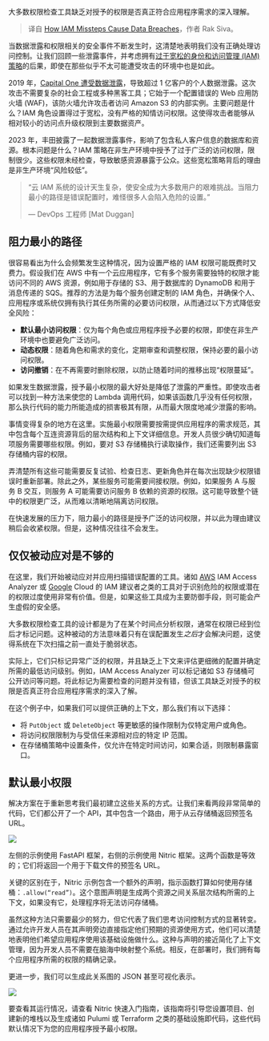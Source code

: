 
<!--
title: IAM 失误如何导致数据泄露
cover: https://cdn.thenewstack.io/media/2024/11/28e966cb-permission.jpg
-->

大多数权限检查工具缺乏对授予的权限是否真正符合应用程序需求的深入理解。

> 译自 [How IAM Missteps Cause Data Breaches](https://thenewstack.io/how-iam-missteps-cause-data-breaches/)，作者 Rak Siva。

当数据泄露和权限相关的安全事件不断发生时，这清楚地表明我们没有正确处理访问控制。让我们回顾一些泄露事件，并考虑拥有[过于宽松的身份和访问管理 (IAM) 策略](https://thenewstack.io/10-best-practices-for-building-a-robust-iam-strategy-in-2024/)的后果，即使在那些似乎不太可能遭受攻击的环境中也是如此。

2019 年，[Capital One 遭受数据泄露](https://thenewstack.io/capital-ones-cloud-misconfiguration-woes-have-been-an-industry-wide-fear/)，导致超过 1 亿客户的个人数据泄露。这次攻击不需要复杂的社会工程或多种黑客工具；它始于一个配置错误的 Web 应用防火墙 (WAF)，该防火墙允许攻击者访问 Amazon S3 的内部实例。主要问题是什么？IAM 角色设置得过于宽松，没有严格的知情访问权限。这使得攻击者能够从相对较小的访问点升级权限到主要数据资产。

2023 年，丰田披露了一起数据泄露事件，影响了包含私人客户信息的数据库和资源。根本问题是什么？IAM 策略在非生产环境中授予了过于广泛的访问权限，限制很少。这些权限未经检查，导致敏感资源暴露于公众。这些宽松策略背后的理由是非生产环境“风险较低”。

> “云 IAM 系统的设计天生复杂，使安全成为大多数用户的艰难挑战。当阻力最小的路径是错误配置时，难怪很多人会陷入危险的设置。”
>
> — DevOps 工程师 [Mat Duggan]

## 阻力最小的路径

很容易看出为什么会频繁发生这种情况，因为设置严格的 IAM 权限可能既费时又费力。假设我们在 AWS 中有一个云应用程序，它有多个服务需要独特的权限才能访问不同的 AWS 资源，例如用于存储的 S3、用于数据库的 DynamoDB 和用于消息传递的 SQS。推荐的方法是为每个服务创建定制的 IAM 角色，并确保个人、应用程序或系统仅拥有执行其任务所需的必要访问权限，从而通过以下方式降低安全风险：

- **默认最小访问权限**：仅为每个角色或应用程序授予必要的权限，即使在非生产环境中也要避免广泛访问。
- **动态权限**：随着角色和需求的变化，定期审查和调整权限，保持必要的最小访问权限。
- **访问撤销**：在不再需要时删除权限，以防止随着时间的推移出现“权限蔓延”。

如果发生数据泄露，授予最小权限的最大好处是降低了泄露的严重性。即使攻击者可以找到一种方法来使您的 Lambda 调用代码，如果该函数几乎没有任何权限，那么执行代码的能力所能造成的损害极其有限，从而最大限度地减少泄露的影响。

事情变得复杂的地方在这里。实施最小权限需要按需提供应用程序的需求规范，其中包含每个互连资源背后的层次结构和上下文详细信息。开发人员很少确切知道每项服务需要哪些权限。例如，要对 S3 存储桶执行读取操作，我们还需要列出 S3 存储桶内容的权限。

弄清楚所有这些可能需要反复试验、检查日志、更新角色并在每次出现缺少权限错误时重新部署。除此之外，某些服务可能需要间接权限。例如，如果服务 A 与服务 B 交互，则服务 A 可能需要访问服务 B 依赖的资源的权限。这可能导致整个链中的权限更广泛，从而难以清晰地隔离访问权限。

在快速发展的压力下，阻力最小的路径是授予广泛的访问权限，并以此为理由建议稍后会收紧权限。但是，这种情况往往不会发生。

## 仅仅被动应对是不够的

在这里，我们开始被动应对并应用扫描错误配置的工具。诸如 [AWS](https://aws.amazon.com/?utm_content=inline+mention) IAM Access Analyzer 或 [Google](https://cloud.google.com/?utm_content=inline+mention) Cloud 的 IAM 建议者之类的工具对于识别危险的权限或潜在的权限过度使用非常有价值。但是，如果这些工具成为主要防御手段，则可能会产生虚假的安全感。

大多数权限检查工具的设计都是为了在某个时间点分析权限，通常在权限已经到位后才标记问题。这种被动的方法意味着只有在误配置发生*之后*才会解决问题，这使得系统在下次扫描之前一直处于脆弱状态。

实际上，它们只标记异常广泛的权限，并且缺乏上下文来评估更细微的配置并确定所需的最低访问级别。例如，IAM Access Analyzer 可以标记诸如 S3 存储桶可公开访问等问题。将此标记为需要检查的问题并没有错，但该工具缺乏对授予的权限是否真正符合应用程序需求的深入了解。

在这个例子中，如果我们可以提供正确的上下文，那么我们有以下选择：

- 将 `PutObject` 或 `DeleteObject` 等更敏感的操作限制为仅特定用户或角色。
- 将访问权限限制为与受信任来源相对应的特定 IP 范围。
- 在存储桶策略中设置条件，仅允许在特定时间访问，如果合适，则限制暴露窗口。

## 默认最小权限

解决方案在于重新思考我们最初建立这些关系的方式。让我们来看两段非常简单的代码，它们都公开了一个 API，其中包含一个路由，用于从云存储桶返回预签名 URL。

![](https://cdn.thenewstack.io/media/2024/11/40b8cbd4-image1-1024x452.png)

左侧的示例使用 FastAPI 框架，右侧的示例使用 Nitric 框架。这两个函数是等效的；它们将返回一个用于下载文件的预签名 URL。

关键的区别在于，Nitric 示例包含一个额外的声明，指示函数打算如何使用存储桶：`.allow(“read”)`。这个意图声明是生成两个资源之间关系层次结构所需的上下文，如果没有它，处理程序将无法访问存储桶。

虽然这种方法只需要最少的努力，但它代表了我们思考访问控制方式的显著转变。通过允许开发人员在其声明旁边直接指定他们预期的资源使用方式，他们可以清楚地表明他们希望应用程序使用该基础设施做什么。这种与声明的接近简化了上下文管理，因为开发人员不需要在脑海中映射整个系统。相反，在部署时，我们拥有每个应用程序所需的权限的精确记录。

更进一步，我们可以生成此关系图的 JSON 甚至可视化表示。

![](https://cdn.thenewstack.io/media/2024/11/6a160e08-image2-1024x954.png)

要查看其运行情况，请查看 Nitric 快速入门指南，该指南将引导您设置项目、创建新的堆栈以及生成诸如 Pulumi 或 Terraform 之类的基础设施即代码，这些代码默认情况下为您的应用程序授予最小权限。

